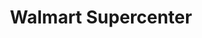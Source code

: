 ---
title: "Walmart Supercenter"
url: /dallas/walmart-supercenter-montfort-road/
shop: Supermarkt
---